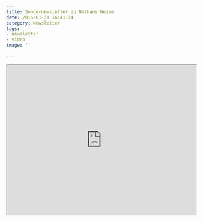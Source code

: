 ```yaml
---
title: Sondernewsletter zu Nathans Weise
date: 2015-01-31 16:41:14
category: Newsletter
tags:
- newsletter
- video
image: ''

---
```


<iframe src="http://eepurl.com/bc1Ahz" width="100%" height="400px"></iframe>
